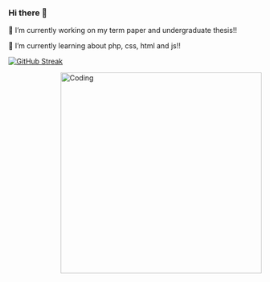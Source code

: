 ### Hi there 👋

 🔭 I’m currently working on my term paper and undergraduate thesis!!
 
 🌱 I’m currently learning about php, css, html and js!!
 
[![GitHub Streak](https://github-readme-streak-stats.herokuapp.com?user=albinoemili&theme=dracula&date_format=M%20j%5B%2C%20Y%5D)](https://git.io/streak-stats)

<img align="right" alt="Coding" width="400" src="[coloque o link aqui](https://www.google.com/url?sa=i&url=https%3A%2F%2Ftwitter.com%2Fninaribeiro%2Fstatus%2F1492211373497069570%3Flang%3Dhe&psig=AOvVaw3eMbTDxQCiXFl14pR8F8tN&ust=1653484529106000&source=images&cd=vfe&ved=0CAkQjRxqFwoTCNC7moOc-PcCFQAAAAAdAAAAABAY)">
 
 

<!--
**albinoemili/albinoemili** is a ✨ _special_ ✨ repository because its `README.md` (this file) appears on your GitHub profile.

Here are some ideas to get you started:

- 🔭 I’m currently working on ...
- 🌱 I’m currently learning ...
- 👯 I’m looking to collaborate on ...
- 🤔 I’m looking for help with ...
- 💬 Ask me about ...
- 📫 How to reach me: ...
- 😄 Pronouns: ...
- ⚡ Fun fact: ...
-->
